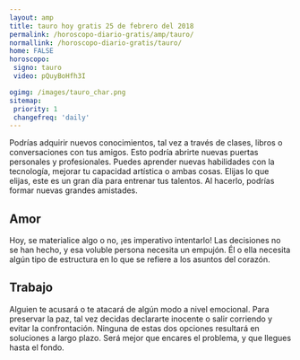 ```yaml
---
layout: amp
title: tauro hoy gratis 25 de febrero del 2018 
permalink: /horoscopo-diario-gratis/amp/tauro/
normallink: /horoscopo-diario-gratis/tauro/
home: FALSE
horoscopo:
 signo: tauro
 video: pQuyBoHfh3I

ogimg: /images/tauro_char.png
sitemap:
 priority: 1
 changefreq: 'daily'
---
```



Podrías adquirir nuevos conocimientos, tal vez a través de clases, libros o conversaciones con tus amigos. Esto podría abrirte nuevas puertas personales y profesionales. Puedes aprender nuevas habilidades con la tecnología, mejorar tu capacidad artística o ambas cosas. Elijas lo que elijas, este es un gran día para entrenar tus talentos. Al hacerlo, podrías formar nuevas grandes amistades.

## Amor

Hoy, se materialice algo o no, ¡es imperativo intentarlo! Las decisiones no se han hecho, y esa voluble persona necesita un empujón. Él o ella necesita algún tipo de estructura en lo que se refiere a los asuntos del corazón.

## Trabajo

Alguien te acusará o te atacará de algún modo a nivel emocional. Para preservar la paz, tal vez decidas declararte inocente o salir corriendo y evitar la confrontación. Ninguna de estas dos opciones resultará en soluciones a largo plazo. Será mejor que encares el problema, y que llegues hasta el fondo.